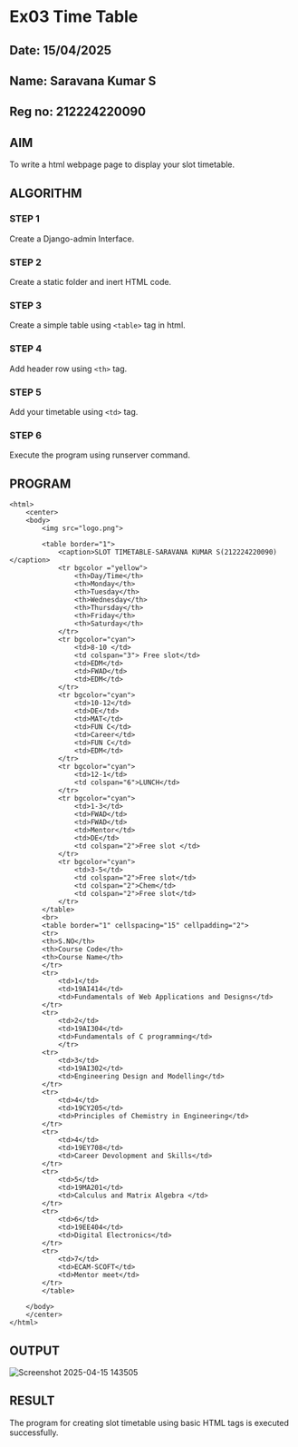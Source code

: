 # Ex03 Time Table
## Date: 15/04/2025
## Name: Saravana Kumar S
## Reg no: 212224220090

## AIM
To write a html webpage page to display your slot timetable.

## ALGORITHM
### STEP 1
Create a Django-admin Interface.

### STEP 2
Create a static folder and inert HTML code.

### STEP 3
Create a simple table using ```<table>``` tag in html.

### STEP 4
Add header row using ```<th>``` tag.

### STEP 5
Add your timetable using ```<td>``` tag.

### STEP 6
Execute the program using runserver command.

## PROGRAM
```
<html>
    <center>
    <body>
        <img src="logo.png">

        <table border="1">
            <caption>SLOT TIMETABLE-SARAVANA KUMAR S(212224220090)</caption>
            <tr bgcolor ="yellow">
                <th>Day/Time</th>
                <th>Monday</th>
                <th>Tuesday</th>
                <th>Wednesday</th>
                <th>Thursday</th>
                <th>Friday</th>
                <th>Saturday</th>
            </tr>
            <tr bgcolor="cyan">
                <td>8-10 </td>
                <td colspan="3"> Free slot</td>
                <td>EDM</td>
                <td>FWAD</td>
                <td>EDM</td>
            </tr>
            <tr bgcolor="cyan">
                <td>10-12</td>
                <td>DE</td>
                <td>MAT</td>
                <td>FUN C</td>
                <td>Career</td>
                <td>FUN C</td>
                <td>EDM</td>
            </tr>
            <tr bgcolor="cyan">
                <td>12-1</td>
                <td colspan="6">LUNCH</td>
            </tr>
            <tr bgcolor="cyan">
                <td>1-3</td>
                <td>FWAD</td>
                <td>FWAD</td>
                <td>Mentor</td>
                <td>DE</td>
                <td colspan="2">Free slot </td>
            </tr>
            <tr bgcolor="cyan">
                <td>3-5</td>
                <td colspan="2">Free slot</td>
                <td colspan="2">Chem</td>
                <td colspan="2">Free slot</td>
            </tr>
        </table>
        <br>
        <table border="1" cellspacing="15" cellpadding="2">
        <tr>
        <th>S.NO</th>
        <th>Course Code</th>
        <th>Course Name</th>
        </tr>
        <tr>
            <td>1</td>
            <td>19AI414</td>
            <td>Fundamentals of Web Applications and Designs</td>
        </tr>
        <tr>
            <td>2</td>
            <td>19AI304</td>
            <td>Fundamentals of C programming</td>
            </tr>
        <tr>
            <td>3</td>
            <td>19AI302</td>
            <td>Engineering Design and Modelling</td>
        </tr>
        <tr>
            <td>4</td>
            <td>19CY205</td>
            <td>Principles of Chemistry in Engineering</td>
        </tr>
        <tr>
            <td>4</td>
            <td>19EY708</td>
            <td>Career Devolopment and Skills</td>
        </tr>
        <tr>
            <td>5</td>
            <td>19MA201</td>
            <td>Calculus and Matrix Algebra </td>
        </tr>
        <tr>
            <td>6</td>
            <td>19EE404</td>
            <td>Digital Electronics</td>
        </tr>
        <tr>
            <td>7</td>
            <td>ECAM-SCOFT</td>
            <td>Mentor meet</td>
        </tr>
        </table>
        
    </body>
    </center>
</html>
```


## OUTPUT
![Screenshot 2025-04-15 143505](https://github.com/user-attachments/assets/022e01da-cd5b-4a07-8b44-8d5c9883c872)


## RESULT
The program for creating slot timetable using basic HTML tags is executed successfully.
